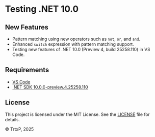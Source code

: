 # Testing .NET 10.0

## New Features

- Pattern matching using new operators such as `not`, `or`, and `and`.
- Enhanced `switch` expression with pattern matching support.
- Testing new features of .NET 10.0 (Preview 4, build 25258.110) in VS Code.

## Requirements

- [VS Code](https://code.visualstudio.com/)
- [.NET SDK 10.0.0-preview.4.25258.110](https://dotnet.microsoft.com/en-us/download/dotnet/10.0)

## License

This project is licensed under the MIT License. See the [LICENSE](LICENSE) file for details.

&copy; TrtxP, 2025
